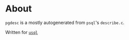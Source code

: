 # About

`pgdesc` is a mostly autogenerated from `psql`'s `describe.c`.

Written for [`usql`][usql]

[usql]: https://github.com/xo/usql
